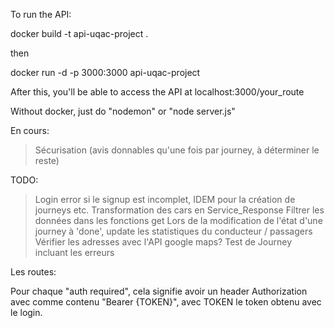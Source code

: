 To run the API:

docker build -t api-uqac-project .

then

docker run -d -p 3000:3000 api-uqac-project

After this, you'll be able to access the API at localhost:3000/your_route


Without docker, just do "nodemon" or "node server.js"


En cours:
> Sécurisation (avis donnables qu'une fois par journey, à déterminer le reste)

TODO:
> Login error si le signup est incomplet, IDEM pour la création de journeys etc. 
> Transformation des cars en Service_Response
> Filtrer les données dans les fonctions get
> Lors de la modification de l'état d'une journey à 'done', update les statistiques du conducteur / passagers
> Vérifier les adresses avec l'API google maps?
> Test de Journey incluant les erreurs



Les routes:

Pour chaque "auth required", cela signifie avoir un header Authorization avec comme contenu "Bearer {TOKEN}", avec TOKEN le token obtenu avec le login.  